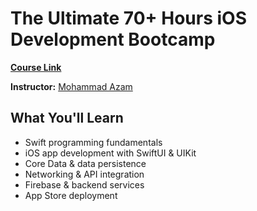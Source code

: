 # The Ultimate 70+ Hours iOS Development Bootcamp

**[Course Link](https://www.udemy.com/course/the-ultimate-60-hours-ios-development-bootcamp/)**

**Instructor:** [Mohammad Azam](https://x.com/azamsharp)

## What You'll Learn

- Swift programming fundamentals
- iOS app development with SwiftUI & UIKit
- Core Data & data persistence
- Networking & API integration
- Firebase & backend services
- App Store deployment
